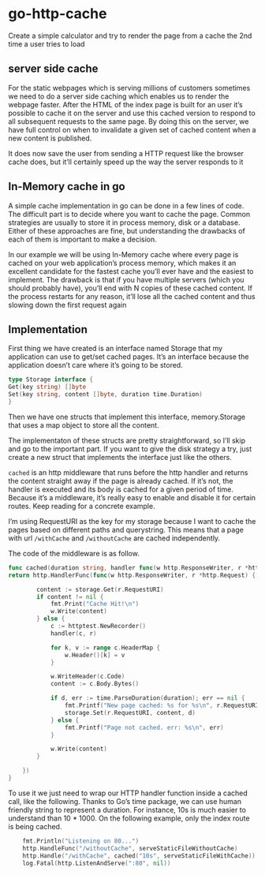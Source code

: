 # go-http-cache
Create a simple calculator and try to render the page from a cache the 2nd time a user tries to load

## server side cache

For the static webpages which is serving millions of customers sometimes we need to do a server side caching which enables us to render the webpage faster.
After the HTML of the index page is built for an user it’s possible to cache it on the server and use this cached version to respond to all subsequent requests to the same page. By doing this on the server, we have full control on when to invalidate a given set of cached content when a new content is published.

It does now save the user from sending a HTTP request like the browser cache does, but it’ll certainly speed up the way the server responds to it

## In-Memory cache in go

A simple cache implementation in go can be done in a few lines of code. The difficult part is to decide where you want to cache the page. Common strategies are usually to store it in process memory, disk or a database. Either of these approaches are fine, but understanding the drawbacks of each of them is important to make a decision.

In our example we will be using In-Memory cache where every page is cached on your web application’s process memory, which makes it an excellent candidate for the fastest cache you’ll ever have and the easiest to implement. The drawback is that if you have multiple servers (which you should probably have), you’ll end with N copies of these cached content. If the process restarts for any reason, it’ll lose all the cached content and thus slowing down the first request again

## Implementation


First thing we have created is an interface named Storage that my application can use to get/set cached pages. It’s an interface because the application doesn’t care where it’s going to be stored.

```go
type Storage interface {
Get(key string) []byte
Set(key string, content []byte, duration time.Duration)
}
```

Then we have one structs that implement this interface, memory.Storage that uses a map object to store all the content.

The implementaton of these structs are pretty straightforward, so I’ll skip and go to the important part. If you want to give the disk strategy a try, just create a new struct that implements the interface just like the others.

`cached` is an http middleware that runs before the http handler and returns the content straight away if the page is already cached. If it’s not, the handler is executed and its body is cached for a given period of time. Because it’s a middleware, it’s really easy to enable and disable it for certain routes. Keep reading for a concrete example.

I’m using RequestURI as the key for my storage because I want to cache the pages based on different paths and querystring. This means that a page with url `/withCache` and `/withoutCache` are cached independently.

The code of the middleware is as follow.


```go
func cached(duration string, handler func(w http.ResponseWriter, r *http.Request)) http.Handler {
return http.HandlerFunc(func(w http.ResponseWriter, r *http.Request) {

		content := storage.Get(r.RequestURI)
		if content != nil {
			fmt.Print("Cache Hit!\n")
			w.Write(content)
		} else {
			c := httptest.NewRecorder()
			handler(c, r)

			for k, v := range c.HeaderMap {
				w.Header()[k] = v
			}

			w.WriteHeader(c.Code)
			content := c.Body.Bytes()

			if d, err := time.ParseDuration(duration); err == nil {
				fmt.Printf("New page cached: %s for %s\n", r.RequestURI, duration)
				storage.Set(r.RequestURI, content, d)
			} else {
				fmt.Printf("Page not cached. err: %s\n", err)
			}

			w.Write(content)
		}

	})
}
```

To use it we just need to wrap our HTTP handler function inside a cached call, like the following. Thanks to Go’s time package, we can use human friendly string to represent a duration. For instance, 10s is much easier to understand than 10 * 1000. On the following example, only the index route is being cached.

```go
    fmt.Println("Listening on 80...")
	http.HandleFunc("/withoutCache", serveStaticFileWithoutCache)
	http.Handle("/withCache", cached("10s", serveStaticFileWithCache))
	log.Fatal(http.ListenAndServe(":80", nil))
```